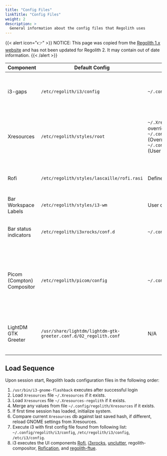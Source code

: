 ```yaml
---
title: "Config Files"
linkTitle: "Config Files"
weight: 2
description: >
  General information about the config files that Regolith uses
---
```


{{< alert icon="👉" >}}
NOTICE: This page was copied from the [Regolith 1.x website](https://regolith-linux.org) and has not been updated for Regolith 2.  It may contain out of date information.
{{< /alert >}}

| **Component**              | **Default Config**                                               | **User Config**                                                                                                                              | **Notes**                                                                                                       |
| -------------------------- | ---------------------------------------------------------------- | -------------------------------------------------------------------------------------------------------------------------------------------- | --------------------------------------------------------------------------------------------------------------- |
| i3-gaps                    | `/etc/regolith/i3/config`                                        | `~/.config/regolith/i3/config`                                                                                                               | In Regolith versions prior to 1.2 this file was in another directory.                                           |
| Xresources                 | `/etc/regolith/styles/root`                                      | `~/.Xresources-regolith` (Global override)<br/>`~/.config/regolith/Xresources` (Override)<br/>`~/.config/regolith/Xresources.d` (User files) | `~/.Xresources` is also loaded but intended for properties that may also be required in other desktop sessions. |
| Rofi                       | `/etc/regolith/styles/lascaille/rofi.rasi`                       | Defined in the `theme` style file.                                                                                                           | This can also be overridden directly in the i3 file if preferred.                                               |
| Bar Workspace Labels       | `/etc/regolith/styles/i3-wm`                                     | User defined                                                                                                                                 |                                                                                                                 |
| Bar status indicators      | `/etc/regolith/i3xrocks/conf.d`                                  | `~/.config/regolith/i3xrocks/conf.d`                                                                                                         | Each block has it's own file. Filename determines ordering.                                                     |
| Picom (Compton) Compositor | `/etc/regolith/picom/config`                                     | `~/.config/regolith/picom/config`                                                                                                            | User config added in 1.5. Each compositor has it's own independent config file, but the default is `Picom`.     |
| LightDM GTK Greeter        | `/usr/share/lightdm/lightdm-gtk-greeter.conf.d/02_regolith.conf` | N/A                                                                                                                                          | This file only exists if the `regolith-lightdm-config` package is installed.                                    |

## Load Sequence

Upon session start, Regolith loads configuration files in the following order:

1. `/usr/bin/i3-gnome-flashback` executes after successful login
2. Load `Xresources` file `~/.Xresources` if it exists.
3. Load `Xresources` file `~/.Xresources-regolith` if it exists.
4. Merge any values from file `~/.config/regolith/Xresources` if it exists.
5. If first time session has loaded, initialize system.
6. Compare current `Xresources` db against last saved hash, if different, reload GNOME settings from Xresources.
7. Execute i3 with first config file found from following list: `~/.config/regolith/i3/config`, `/etc/regolith/i3/config`, `/etc/i3/config`.
8. i3 executes the UI components [Rofi](https://github.com/davatorium/rofi), [i3xrocks](https://github.com/regolith-linux/i3xrocks), [unclutter](https://github.com/Airblader/unclutter-xfixes), regolith-compositor, [Rofication](), and [regolith-ftue](https://github.com/regolith-linux/regolith-ftue).
